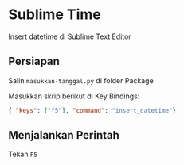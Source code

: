 # Sublime Time

Insert datetime di Sublime Text Editor

## Persiapan

Salin `masukkan-tanggal.py` di folder Package

Masukkan skrip berikut di Key Bindings:

```json
{ "keys": ["f5"], "command": "insert_datetime"}
```

## Menjalankan Perintah

Tekan `F5`